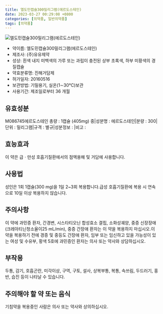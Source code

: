 ```yaml
---
title: 엘도민캡슐300밀리그램(에르도스테인)
date: 2023-03-27 00:29:08 +0800
categories: [의약품, 일반의약품]
tags: [의약품]
---
```

![엘도민캡슐300밀리그램(에르도스테인)](https://nedrug.mfds.go.kr/pbp/cmn/itemImageDownload/150471247127400131)

- 약이름: 엘도민캡슐300밀리그램(에르도스테인)
- 제조사: (주)유유제약
- 성상: 흰색 내지 미백색의 가루 또는 과립이 충전된 상부 초록색, 하부 미황색의 경질캡슐
- 약효분류명: 진해거담제
- 허가일자: 20160516
- 보관방법: 기밀용기, 실온(1∼30℃)보관
- 사용기간: 제조일로부터 36 개월
## 유효성분
M086745에르도스테인
총량 : 1캡슐 (405mg) 중|성분명 : 에르도스테인|분량 : 300|단위 : 밀리그램|규격 : 별규|성분정보 : |비고 :
## 효능효과
이 약은 급ㆍ만성 호흡기질환에서의 점액용해 및 거담에 사용합니다.
## 사용법
성인은 1회 1캡슐(300 mg)을 1일 2~3회 복용합니다.급성 호흡기질환에 복용 시 연속으로 10일 이상 복용하지 않습니다.
## 주의사항
이 약에 과민증 환자, 간경변, 시스타티오닌 합성효소 결핍, 소화성궤양, 중증 신장장애(크레아티닌청소율이25 mL/min), 중증 간장애 환자는 이 약을 복용하지 마십시오.이 약을 복용하기 전에 경증 및 중등도 간장애 환자, 임부 또는 임신하고 있을 가능성이 있는 여성 및 수유부, 황색 5호에 과민증인 환자는 의사 또는 약사와 상담하십시오.
## 부작용
두통, 감기, 호흡곤란, 미각이상, 구역, 구토, 설사, 상복부통, 복통, 속쓰림, 두드러기, 홍반, 습진 등이 나타날 수 있습니다.
## 주의해야 할 약 또는 음식
기침약을 복용중인 사람은 의사 또는 약사와 상의하십시오.
